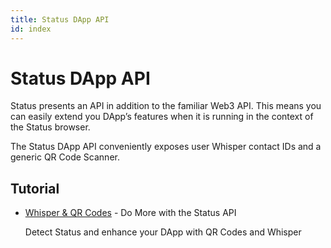 ```yaml
---
title: Status DApp API 
id: index
---
```


# Status DApp API

Status presents an API in addition to the familiar Web3 API. This means you can easily extend you DApp’s features when it is running in the context of the Status browser. 

The Status DApp API conveniently exposes user Whisper contact IDs and a generic QR Code Scanner. 

## Tutorial

- [Whisper & QR Codes](status_dapp_api.html) - Do More with the Status API

    Detect Status and enhance your DApp with QR Codes and Whisper 
